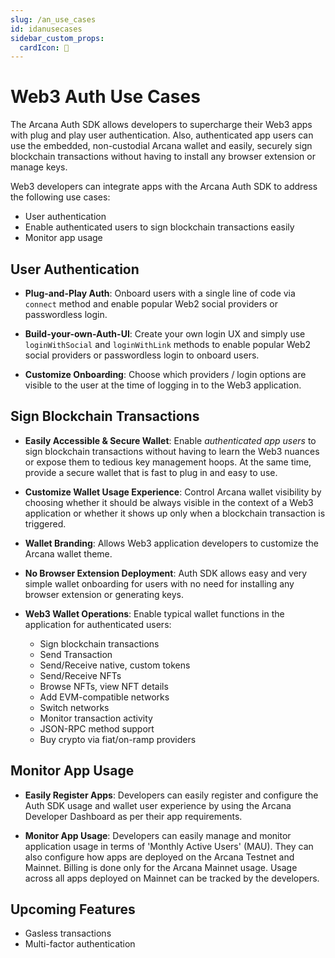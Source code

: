 ```yaml
---
slug: /an_use_cases
id: idanusecases
sidebar_custom_props:
  cardIcon: 📝
---
```


#  Web3 Auth Use Cases

The Arcana Auth SDK allows developers to supercharge their Web3 apps with plug and play user authentication. Also, authenticated app users can use the embedded, non-custodial Arcana wallet and easily, securely sign blockchain transactions without having to install any browser extension or manage keys.

Web3 developers can integrate apps with the Arcana Auth SDK to address the following use cases:

* User authentication
* Enable authenticated users to sign blockchain transactions easily
* Monitor app usage

## User Authentication

* **Plug-and-Play Auth**: Onboard users with a single line of code via `connect` method and enable popular Web2 social providers or passwordless login.

* **Build-your-own-Auth-UI**: Create your own login UX and simply use `loginWithSocial` and `loginWithLink` methods to enable popular Web2 social providers or passwordless login to onboard users.

* **Customize Onboarding**: Choose which providers / login options are visible to the user at the time of logging in to the Web3 application.

## Sign Blockchain Transactions

* **Easily Accessible & Secure Wallet**: Enable *authenticated app users* to sign blockchain transactions without having to learn the Web3 nuances or expose them to tedious key management hoops. At the same time, provide a secure wallet that is fast to plug in and easy to use.

* **Customize Wallet Usage Experience**: Control Arcana wallet visibility by choosing whether it should be always visible in the context of a Web3 application or whether it shows up only when a blockchain transaction is triggered.

* **Wallet Branding**: Allows Web3 application developers to customize the Arcana wallet theme.

* **No Browser Extension Deployment**: Auth SDK allows easy and very simple wallet onboarding for users with no need for installing any browser extension or generating keys.

* **Web3 Wallet Operations**: Enable typical wallet functions in the application for authenticated users:
    - Sign blockchain transactions
    - Send Transaction
    - Send/Receive native, custom tokens
    - Send/Receive NFTs
    - Browse NFTs, view NFT details
    - Add EVM-compatible networks
    - Switch networks
    - Monitor transaction activity
    - JSON-RPC method support
    - Buy crypto via fiat/on-ramp providers

## Monitor App Usage

* **Easily Register Apps**: Developers can easily register and configure the Auth SDK usage and wallet user experience by using the Arcana Developer Dashboard as per their app requirements.

* **Monitor App Usage**: Developers can easily manage and monitor application usage in terms of 'Monthly Active Users' (MAU). They can also configure how apps are deployed on the Arcana Testnet and Mainnet. Billing is done only for the Arcana Mainnet usage. Usage across all apps deployed on Mainnet can be tracked by the developers.

## Upcoming Features

* Gasless transactions
* Multi-factor authentication

